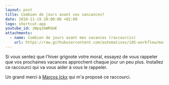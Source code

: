 ```yaml
---
layout: post
title: Combien de jours avant vos vancances?
date: 2018-11-19 20:00:00 +02:00
logo: shortcut-app
youtube_id: zWpqJmWRGmE
attachments: 
  - name: Combien de jours avant mes vacances (raccourcis)
    url: https://raw.githubusercontent.com/automatisez/iOS-workflow/master/shortcuts-app/dates/combien-de-jours-avant-mes-vacances.shortcut
---
```


Si vous sentez que l'hiver grignote votre moral, essayez de vous rappeler que vos prochaines vacances approchent chaque jour un peu plus. 
Installez ce raccourci qui va vous aider à vous le rappeler. 

Un grand merci à [Marcos Ickx](https://twitter.com/MarcosIckx) qui m'a proposé ce raccourci.
